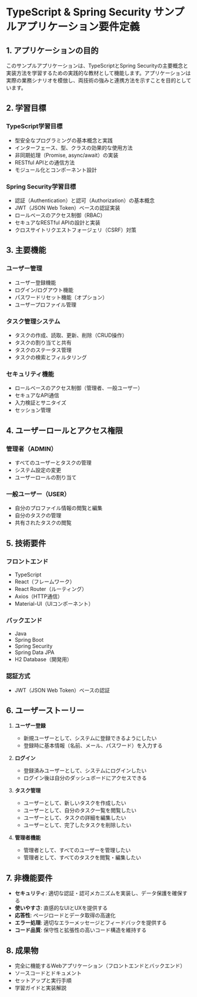 # TypeScript & Spring Security サンプルアプリケーション要件定義

## 1. アプリケーションの目的

このサンプルアプリケーションは、TypeScriptとSpring Securityの主要概念と実装方法を学習するための実践的な教材として機能します。アプリケーションは実際の業務シナリオを模倣し、両技術の強みと連携方法を示すことを目的としています。

## 2. 学習目標

### TypeScript学習目標
- 型安全なプログラミングの基本概念と実践
- インターフェース、型、クラスの効果的な使用方法
- 非同期処理（Promise, async/await）の実装
- RESTful APIとの通信方法
- モジュール化とコンポーネント設計

### Spring Security学習目標
- 認証（Authentication）と認可（Authorization）の基本概念
- JWT（JSON Web Token）ベースの認証実装
- ロールベースのアクセス制御（RBAC）
- セキュアなRESTful APIの設計と実装
- クロスサイトリクエストフォージェリ（CSRF）対策

## 3. 主要機能

### ユーザー管理
- ユーザー登録機能
- ログイン/ログアウト機能
- パスワードリセット機能（オプション）
- ユーザープロファイル管理

### タスク管理システム
- タスクの作成、読取、更新、削除（CRUD操作）
- タスクの割り当てと共有
- タスクのステータス管理
- タスクの検索とフィルタリング

### セキュリティ機能
- ロールベースのアクセス制御（管理者、一般ユーザー）
- セキュアなAPI通信
- 入力検証とサニタイズ
- セッション管理

## 4. ユーザーロールとアクセス権限

### 管理者（ADMIN）
- すべてのユーザーとタスクの管理
- システム設定の変更
- ユーザーロールの割り当て

### 一般ユーザー（USER）
- 自分のプロファイル情報の閲覧と編集
- 自分のタスクの管理
- 共有されたタスクの閲覧

## 5. 技術要件

### フロントエンド
- TypeScript
- React（フレームワーク）
- React Router（ルーティング）
- Axios（HTTP通信）
- Material-UI（UIコンポーネント）

### バックエンド
- Java
- Spring Boot
- Spring Security
- Spring Data JPA
- H2 Database（開発用）

### 認証方式
- JWT（JSON Web Token）ベースの認証

## 6. ユーザーストーリー

1. **ユーザー登録**
   - 新規ユーザーとして、システムに登録できるようにしたい
   - 登録時に基本情報（名前、メール、パスワード）を入力する

2. **ログイン**
   - 登録済みユーザーとして、システムにログインしたい
   - ログイン後は自分のダッシュボードにアクセスできる

3. **タスク管理**
   - ユーザーとして、新しいタスクを作成したい
   - ユーザーとして、自分のタスク一覧を閲覧したい
   - ユーザーとして、タスクの詳細を編集したい
   - ユーザーとして、完了したタスクを削除したい

4. **管理者機能**
   - 管理者として、すべてのユーザーを管理したい
   - 管理者として、すべてのタスクを閲覧・編集したい

## 7. 非機能要件

- **セキュリティ**: 適切な認証・認可メカニズムを実装し、データ保護を確保する
- **使いやすさ**: 直感的なUIとUXを提供する
- **応答性**: ページロードとデータ取得の高速化
- **エラー処理**: 適切なエラーメッセージとフィードバックを提供する
- **コード品質**: 保守性と拡張性の高いコード構造を維持する

## 8. 成果物

- 完全に機能するWebアプリケーション（フロントエンドとバックエンド）
- ソースコードとドキュメント
- セットアップと実行手順
- 学習ガイドと実装解説
